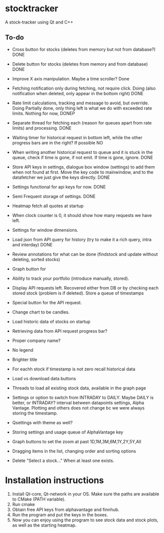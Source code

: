 # stocktracker
A stock-tracker using Qt and C++


## To-do
<!-- - [ ] If the stock is not found, search the database for it and add it to tracked stocks. For now that cannot happen because we load all on startup. -->


- Cross button for stocks (deletes from memory but not from database?) DONE
- Delete button for stocks (deletes from memory and from database) DONE
- Improve X axis manipulation. Maybe a time scroller? Done

- Fetching notification only during fetching, not require click. Doing (also notification when deleted, only appear in  the bottom right) DONE
- Rate limit calculations, tracking and message to avoid, but override. Doing Partially done, only thing left is what we do with exceeded rate limits. Nothing for now, DONEP
- Separate thread for fetching each (reason for queues apart from rate limits) and processing. DONE
- Waiting timer for historical request in bottom left, while the other progress bars are in the right? If possible NO
- When writing another historical request to queue and it is stuck in the queue, check if time is gone, if not emit. If time is gone, ignore. DONE
- Store API keys in settings, dialogue box window (settings) to add them when not found at first. Move the key code to mainwindow, and to the datafetcher we just give the keys directly. DONE
- Settings functional for api keys for now. DONE
- Semi Frequent storage of settings. DONE
  
- Heatmap fetch all quotes at startup

- When clock counter is 0, it should show how many requests we have left.
- Settings for window dimensions.
- Load json from API query for history (try to make it a rich query, intra and interday) DONE
- Review annotations for what can be done (findstock and update without deleting, sorted stocks)
- Graph button for
- Ability to track your portfolio (introduce manually, stored).
- Display API requests left. Recovered either from DB or by checking each stored stock (problem is if deleted). Store a queue of timestamps
- Special button for the API request.
- Change chart to be candles.
- Load historic data of stocks on startup
- Retrieving data from API request progress bar?
- Proper company name?
- No legend
- Brighter title
- For eachh stock if timestamp is not zero recall historical data
- Load vs download data buttons
- Threads to load all existing stock data, available in the graph page
- Settings or option to switch from INTRADAY to DAILY. Maybe DAILY is better, or INTRADAY? interval between datapoints settings, Alpha Vantage. Plotting and others does not change bc we were always storing the timestamp.
- Qsettings with theme as well?
- Storing settings and usage queue of AlphaVantage key

- Graph buttons to set the zoom at past 1D,1M,3M,6M,1Y,2Y,5Y,All

- Dragging items in the list, changing order and sorting options
- Delete "Select a stock..." When at least one exists.

# Installation instructions

1. Install Qt-core, Qt-network in your OS. Make sure the paths are available to CMake (PATH variable).
2. Run cmake
3. Obtain free API keys from alphavantage and finnhub.
4. Run the program and put the keys in the boxes.
5. Now you can enjoy using the program to see stock data and stock plots, as well as the starting heatmap.